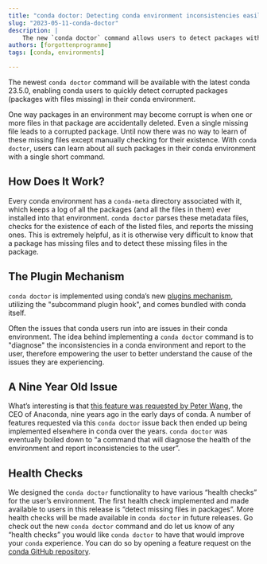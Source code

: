```yaml
---
title: "conda doctor: Detecting conda environment inconsistencies easily"
slug: "2023-05-11-conda-doctor"
description: |
    The new `conda doctor` command allows users to detect packages with missing files in their conda environments.
authors: [forgottenprogramme]
tags: [conda, environments]

---
```

The newest `conda doctor` command will be available with the latest conda 23.5.0, enabling conda users to quickly detect corrupted packages (packages with files missing) in their conda environment.

One way packages in an environment may become corrupt is when one or more files in that package are accidentally deleted. Even a single missing file leads to a corrupted package.
Until now there was no way to learn of these missing files except manually checking for their existence. With `conda doctor`, users can learn about all such packages in their conda environment with a single short command. 

## How Does It Work?
Every conda environment has a `conda-meta` directory associated with it, which keeps a log of all the packages (and all the files in them) ever installed into that environment. 
`conda doctor` parses these metadata files, checks for the existence of each of the listed files, and reports the missing ones. 
This is extremely helpful, as it is otherwise very difficult to know that a package has missing files and to detect these missing files in the package. 

## The Plugin Mechanism 
`conda doctor` is implemented using conda’s new [plugins mechanism](https://www.anaconda.com/blog/introducing-a-new-plugin-mechanism-for-conda/), utilizing the "subcommand plugin hook", and comes bundled with conda itself.

Often the issues that conda users run into are issues in their conda environment. The idea behind implementing a `conda doctor` command is to "diagnose" the inconsistencies in a conda environment and report to the user, therefore empowering the user to better understand the cause of the issues they are experiencing.

## A Nine Year Old Issue
What’s interesting is that [this feature was requested by Peter Wang](https://github.com/conda/conda/issues/474), the CEO of Anaconda, nine years ago in the early days of conda. A number of features requested via this `conda doctor` issue back then ended up being implemented elsewhere in conda over the years.
`conda doctor` was eventually boiled down to “a command that will diagnose the health of the environment and report inconsistencies to the user”. 

## Health Checks
We designed the `conda doctor` functionality to have various “health checks” for the user’s environment. The first health check implemented and made available to users in this release is “detect missing files in packages”. More health checks will be made available in `conda doctor` in future releases. 
Go check out the new `conda doctor` command and do let us know of any “health checks” you would like `conda doctor` to have that would improve your `conda` experience. 
You can do so by opening a feature request on the [conda GitHub repository](https://github.com/conda/conda).
